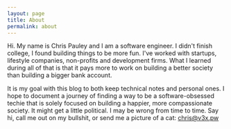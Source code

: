 ```yaml
---
layout: page
title: About
permalink: about
---
```


Hi. My name is Chris Pauley and I am a software engineer. I didn't finish college, I found building things to be more fun. I've worked with startups, lifestyle companies, non-profits and development firms. What I learned during all of that is that it pays more to work on building a better society than building a bigger bank account.

It is my goal with this blog to both keep technical notes and personal ones. I hope to document a journey of finding a way to be a software-obsessed techie that is solely focused on building a happier, more compassionate society. It might get a little political. I may be wrong from time to time. Say hi, call me out on my bullshit, or send me a picture of a cat: [chris@v3x.pw](mailto:chris@v3x.pw)
